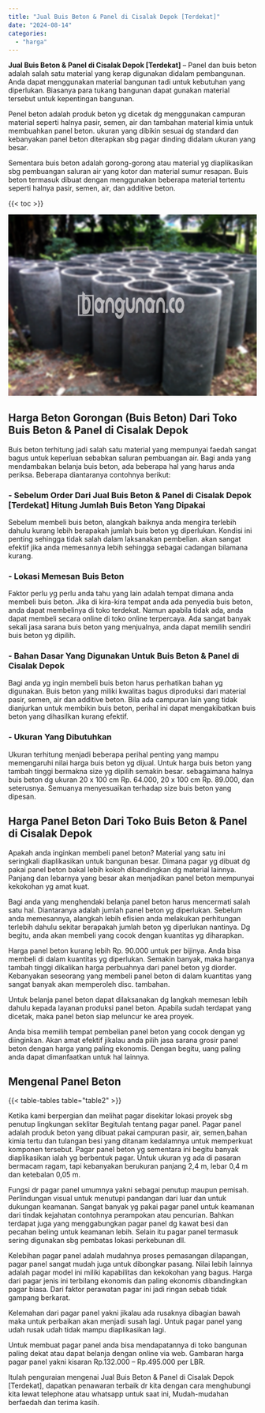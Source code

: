 ```yaml
---
title: "Jual Buis Beton & Panel di Cisalak Depok [Terdekat]"
date: "2024-08-14"
categories: 
  - "harga"
---
```


**Jual Buis Beton & Panel di Cisalak Depok \[Terdekat\]** – Panel dan buis beton adalah salah satu material yang kerap digunakan didalam pembangunan. Anda dapat menggunakan material bangunan tadi untuk kebutuhan yang diperlukan. Biasanya para tukang bangunan dapat gunakan material tersebut untuk kepentingan bangunan.

Penel beton adalah produk beton yg dicetak dg menggunakan campuran material seperti halnya pasir, semen, air dan tambahan material kimia untuk membuahkan panel beton. ukuran yang dibikin sesuai dg standard dan kebanyakan panel beton diterapkan sbg pagar dinding didalam ukuran yang besar.

Sementara buis beton adalah gorong-gorong atau material yg diaplikasikan sbg pembuangan saluran air yang kotor dan material sumur resapan. Buis beton termasuk dibuat dengan menggunakan beberapa material tertentu seperti halnya pasir, semen, air, dan additive beton.

{{< toc >}}

![Jual Buis Beton & Panel di Cisalak Depok [Terdekat]](/images/jual-panel-buis-beton-murah-11.png)

## Harga Beton Gorongan (Buis Beton) Dari Toko Buis Beton & Panel di Cisalak Depok

Buis beton terhitung jadi salah satu material yang mempunyai faedah sangat bagus untuk keperluan sebabkan saluran pembuangan air. Bagi anda yang mendambakan belanja buis beton, ada beberapa hal yang harus anda periksa. Beberapa diantaranya contohnya berikut:

### \- Sebelum Order Dari Jual Buis Beton & Panel di Cisalak Depok \[Terdekat\] Hitung Jumlah Buis Beton Yang Dipakai

Sebelum membeli buis beton, alangkah baiknya anda mengira terlebih dahulu kurang lebih berapakah jumlah buis beton yg diperlukan. Kondisi ini penting sehingga tidak salah dalam laksanakan pembelian. akan sangat efektif jika anda memesannya lebih sehingga sebagai cadangan bilamana kurang.

### \- Lokasi Memesan Buis Beton

Faktor perlu yg perlu anda tahu yang lain adalah tempat dimana anda membeli buis beton. Jika di kira-kira tempat anda ada penyedia buis beton, anda dapat membelinya di toko terdekat. Namun apabila tidak ada, anda dapat membeli secara online di toko online terpercaya. Ada sangat banyak sekali jasa sarana buis beton yang menjualnya, anda dapat memilih sendiri buis beton yg dipilih.

### \- Bahan Dasar Yang Digunakan Untuk Buis Beton & Panel di Cisalak Depok

Bagi anda yg ingin membeli buis beton harus perhatikan bahan yg digunakan. Buis beton yang miliki kwalitas bagus diproduksi dari material pasir, semen, air dan additive beton. Bila ada campuran lain yang tidak dianjurkan untuk membikin buis beton, perihal ini dapat mengakibatkan buis beton yang dihasilkan kurang efektif.

### \- Ukuran Yang Dibutuhkan

Ukuran terhitung menjadi beberapa perihal penting yang mampu memengaruhi nilai harga buis beton yg dijual. Untuk harga buis beton yang tambah tinggi bermakna size yg dipilih semakin besar. sebagaimana halnya buis beton dg ukuran 20 x 100 cm Rp. 64.000, 20 x 100 cm Rp. 89.000, dan seterusnya. Semuanya menyesuaikan terhadap size buis beton yang dipesan.

## Harga Panel Beton Dari Toko Buis Beton & Panel di Cisalak Depok

Apakah anda inginkan membeli panel beton? Material yang satu ini seringkali diaplikasikan untuk bangunan besar. Dimana pagar yg dibuat dg pakai panel beton bakal lebih kokoh dibandingkan dg material lainnya. Panjang dan lebarnya yang besar akan menjadikan panel beton mempunyai kekokohan yg amat kuat.

Bagi anda yang menghendaki belanja panel beton harus mencermati salah satu hal. Diantaranya adalah jumlah panel beton yg diperlukan. Sebelum anda memesannya, alangkah lebih efisien anda melakukan perhitungan terlebih dahulu sekitar berapakah jumlah beton yg diperlukan nantinya. Dg begitu, anda akan membeli yang cocok dengan kuantitas yg diharapkan.

Harga panel beton kurang lebih Rp. 90.000 untuk per bijinya. Anda bisa membeli di dalam kuantitas yg diperlukan. Semakin banyak, maka harganya tambah tinggi dikalikan harga perbuahnya dari panel beton yg diorder. Kebanyakan seseorang yang membeli panel beton di dalam kuantitas yang sangat banyak akan memperoleh disc. tambahan.

Untuk belanja panel beton dapat dilaksanakan dg langkah memesan lebih dahulu kepada layanan produksi panel beton. Apabila sudah terdapat yang dicetak, maka panel beton siap meluncur ke area proyek.

Anda bisa memilih tempat pembelian panel beton yang cocok dengan yg diinginkan. Akan amat efektif jikalau anda pilih jasa sarana grosir panel beton dengan harga yang paling ekonomis. Dengan begitu, uang paling anda dapat dimanfaatkan untuk hal lainnya.

## Mengenal Panel Beton

{{< table-tables table="table2" >}}

Ketika kami berpergian dan melihat pagar disekitar lokasi proyek sbg penutup lingkungan seklitar Begitulah tentang pagar panel. Pagar panel adalah produk beton yang dibuat pakai campuran pasir, air, semen,bahan kimia tertu dan tulangan besi yang ditanam kedalamnya untuk memperkuat komponen tersebut. Pagar panel beton yg sementara ini begitu banyak diaplikasikan ialah yg berbentuk pagar. Untuk ukuran yg ada di pasaran bermacam ragam, tapi kebanyakan berukuran panjang 2,4 m, lebar 0,4 m dan ketebalan 0,05 m.

Fungsi dr pagar panel umumnya yakni sebagai penutup maupun pemisah. Perlindungan visual untuk menutupi pandangan dari luar dan untuk dukungan keamanan. Sangat banyak yg pakai pagar panel untuk keamanan dari tindak kejahatan contohnya perampokan atau pencurian. Bahkan terdapat juga yang menggabungkan pagar panel dg kawat besi dan pecahan beling untuk keamanan lebih. Selain itu pagar panel termasuk sering digunakan sbg pembatas lokasi perkebunan dll.

Kelebihan pagar panel adalah mudahnya proses pemasangan dilapangan, pagar panel sangat mudah juga untuk dibongkar pasang. Nilai lebih lainnya adalah pagar model ini miliki kapabilitas dan kekokohan yang bagus. Harga dari pagar jenis ini terbilang ekonomis dan paling ekonomis dibandingkan pagar biasa. Dari faktor perawatan pagar ini jadi ringan sebab tidak gampang berkarat.

Kelemahan dari pagar panel yakni jikalau ada rusaknya dibagian bawah maka untuk perbaikan akan menjadi susah lagi. Untuk pagar panel yang udah rusak udah tidak mampu diaplikasikan lagi.

Untuk membuat pagar panel anda bisa mendapatannya di toko bangunan paling dekat atau dapat belanja dengan online via web. Gambaran harga pagar panel yakni kisaran Rp.132.000 – Rp.495.000 per LBR.

Itulah penguraian mengenai Jual Buis Beton & Panel di Cisalak Depok \[Terdekat\], dapatkan penawaran terbaik dr kita dengan cara menghubungi kita lewat telephone atau whatsapp untuk saat ini, Mudah-mudahan berfaedah dan terima kasih.
